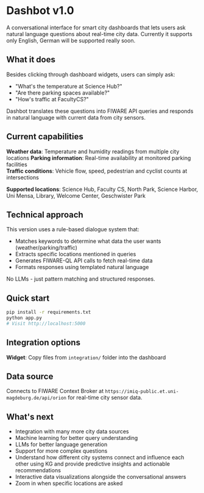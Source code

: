 # Dashbot v1.0

A conversational interface for smart city dashboards that lets users ask natural language questions about real-time city data. Currently it supports only English, German will be supported really soon.

## What it does

Besides clicking through dashboard widgets, users can simply ask:
- "What's the temperature at Science Hub?"
- "Are there parking spaces available?"
- "How's traffic at FacultyCS?"

Dashbot translates these questions into FIWARE API queries and responds in natural language with current data from city sensors.

## Current capabilities

**Weather data**: Temperature and humidity readings from multiple city locations
**Parking information**: Real-time availability at monitored parking facilities  
**Traffic conditions**: Vehicle flow, speed, pedestrian and cyclist counts at intersections

**Supported locations**: Science Hub, Faculty CS, North Park, Science Harbor, Uni Mensa, Library, Welcome Center, Geschwister Park

## Technical approach

This version uses a rule-based dialogue system that:
- Matches keywords to determine what data the user wants (weather/parking/traffic)
- Extracts specific locations mentioned in queries
- Generates FIWARE-QL API calls to fetch real-time data
- Formats responses using templated natural language

No LLMs - just pattern matching and structured responses.

## Quick start

```bash
pip install -r requirements.txt
python app.py
# Visit http://localhost:5000
```

## Integration options

**Widget**: Copy files from `integration/` folder into the dashboard  

## Data source

Connects to FIWARE Context Broker at `https://imiq-public.et.uni-magdeburg.de/api/orion` for real-time city sensor data.

## What's next
- Integration with many more city data sources
- Machine learning for better query understanding
- LLMs for better language generation
- Support for more complex questions
- Understand how different city systems connect and influence each other using KG and provide predictive insights and actionable recommendations
- Interactive data visualizations alongside the conversational answers 
- Zoom in when specific locations are asked
